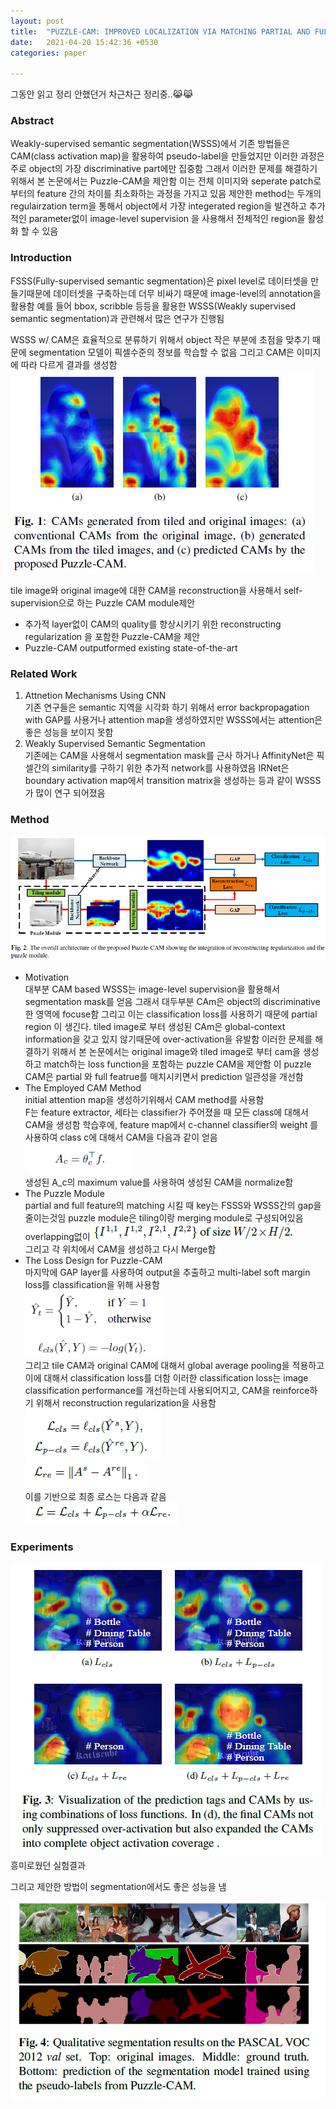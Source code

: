 ```yaml
---
layout: post
title:  "PUZZLE-CAM: IMPROVED LOCALIZATION VIA MATCHING PARTIAL AND FULL FEATURES"
date:   2021-04-20 15:42:36 +0530
categories: paper

---
```




그동안 읽고 정리 안했던거 차근차근 정리중..😹😹

### Abstract

Weakly-supervised semantic segmentation(WSSS)에서 기존 방법들은 CAM(class activation map)을 활용하여 pseudo-label을 만들었지만 이러한 과정은 주로 object의 가장 discriminative part에만 집중함 그래서 이러한 문제를 해결하기 위해서 본 논문에서는 Puzzle-CAM을 제안함 이는 전체 이미지와 seperate patch로부터의 feature 간의 차이를 최소화하는 과정을 가지고 있음 제안한 method는 두개의 regulairzation term을 통해서 object에서 가장 integerated region을 발견하고 추가적인 parameter없이 image-level supervision 을 사용해서 전체적인 region을 활성화 할 수 있음



### Introduction

FSSS(Fully-supervised semantic segmentation)은 pixel level로 데이터셋을 만들기때문에 데이터셋을 구축하는데 더무 비싸기 때문에 image-level의 annotation을 활용함 예를 들어 bbox, scribble 등등을 활용한 WSSS(Weakly supervised semantic segmentation)과 관련해서 많은 연구가 진행됨   

WSSS w/ CAM은 효율적으로 분류하기 위해서  object 작은 부분에 초점을 맞추기 때문에 segmentation 모델이 픽셀수준의 정보를 학습할 수 없음 그리고 CAM은 이미지에 따라 다르게 결과를 생성함   
![img1](/assets/post/post15/img1.png)

tile image와 original image에 대한 CAM을 reconstruction을 사용해서 self-supervision으로 하는 Puzzle CAM module제안 

* 추가적 layer없이 CAM의 quality를 향상시키기 위한 reconstructing regularization 을 포함한 Puzzle-CAM을 제안
* Puzzle-CAM outputformed existing state-of-the-art

### Related Work

1. Attnetion Mechanisms Using CNN  
   기존 연구들은 semantic 지역을 시각화 하기 위해서 error backpropagation with GAP를 사용거나 attention map을 생성하였지만 WSSS에서는 attention은 좋은 성능을 보이지 못함 
2. Weakly Supervised Semantic Segmentation   
   기존에는 CAM을 사용해서 segmentation mask를 근사 하거나 AffinityNet은 픽셀간의 similarity를 구하기 위한 추가적 network를 사용하였음 IRNet은 boundary activation map에서 transition matrix을 생성하는 등과 같이 WSSS가 많이 연구 되어졌음 

### Method

![img2](/assets/post/post15/img2.png)

* Motivation  
  대부분  CAM based WSSS는 image-level supervision을 활용해서  segmentation mask를 얻음 그래서 대두부분 CAm은 object의 discriminative한 영역에 focuse함 그리고 이는 classification loss를 사용하기 때문에 partial region 이 생긴다. tiled image로 부터 생성된 CAm은 global-context information을 갖고 있지 않기때문에 over-activation을 유발함 이러한 문제를 해결하기 위해서 본 논문에서는  original image와 tiled image로 부터 cam을 생성하고  match하는 loss function을 포함하는 puzzle CAM을 제안함 이 puzzle CAM은 partial 와 full featrue를 매치시키면서 prediction 일관성을 개선함 
* The Employed CAM Method  
  initial attention map을 생성하기위해서 CAM method를 사용함     
  F는 feature extractor, 세타는 classifier가 주어졌을 때 모든 class에 대해서 CAM을 생성함 학습후에, feature map에서 c-channel classifier의 weight 를 사용하여 class c에 대해서 CAM을 다음과 같이 얻음   
  ![img3](/assets/post/post15/img3.png)  
  생성된 A_c의 maximum value를 사용하여 생성된 CAM을 normalize함 
* The Puzzle Module   
  partial and full feature의 matching 시킬 때 key는 FSSS와 WSSS간의 gap을 줄이는것임 puzzle module은 tiling이랑 merging module로 구성되어있음 overlapping없이 ![img4](/assets/post/post15/img4.png)  
  그리고 각 위치에서 CAM을 생성하고 다시 Merge함 
* The Loss Design for Puzzle-CAM   
  마지막에 GAP layer를 사용하여 output을 추출하고 multi-label soft margin loss를 classification을 위해 사용함   
  ![img5](/assets/post/post15/img5.png)   
  그리고 tile CAM과 original CAM에 대해서 global average pooling을 적용하고 이에 대해서 classification loss를 더함 이러한 classification loss는  image classification performance를 개선하는데 사용되어지고, CAM을 reinforce하기 위해서 reconstruction regularization을 사용함   
  ![img6](/assets/post/post15/img6.png)   
  ![img7](/assets/post/post15/img7.png)  
  이를 기반으로 최종 로스는 다음과 같음  
  ![img8](/assets/post/post15/img8.png)


### Experiments

![img9](/assets/post/post15/img9.png)  
흥미로웠던 실험결과 

그리고 제안한 방법이 segmentation에서도 좋은 성능을 냄 

![img10](/assets/post/post15/img10.png)
